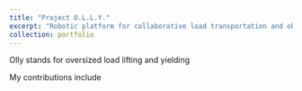 ```yaml
---
title: "Project O.L.L.Y."
excerpt: "Robotic platform for collaborative load transportation and obstacle avoidance<br/><img src='/images/500x300.png'>"
collection: portfolio
---
```


Olly stands for oversized load lifting and yielding

My contributions include